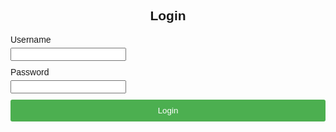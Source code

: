 <html>
<head>
  <title>Login Page</title>
  <style>
    body {
      font-family: Arial, sans-serif;
    }

    .container {
      width: 300px;
      margin: 0 auto;
      padding: 20px;
      border: 1px solid #ccc;
      border-radius: 5px;
    }

    h2 {
      text-align: center;
    }

    .form-group {
      margin-bottom: 10px;
    }

    .form-group label {
      display: block;
      margin-bottom: 5px;
    }

    .form-group input[type="text"],
    .form-group input[type="password"] {
      width: 100%;
      padding: 5px;
      border-radius: 3px;
      border: 1px solid #ccc;
    }

    .form-group button {
      width: 100%;
      padding: 10px;
      background-color: #4CAF50;
      color: #fff;
      border: none;
      border-radius: 3px;
      cursor: pointer;
    }

    .form-group button:hover {
      background-color: #45a049;
    }
  </style>
</head>
<body>
  <div class="container">
    <h2>Login</h2>
    <div id="error-message" style="color: red;"></div>
    <form id="login-form">
      <div class="form-group">
        <label for="username">Username</label>
        <input type="text" id="username" name="username" required>
      </div>
      <div class="form-group">
        <label for="password">Password</label>
        <input type="password" id="password" name="password" required>
      </div>
      <div class="form-group">
        <button type="submit">Login</button>
      </div>
    </form>
  </div>

  <script>
    document.getElementById("login-form").addEventListener("submit", function(event) {
      event.preventDefault();
      
      var username = document.getElementById("username").value;
      var password = document.getElementById("password").value;

      // Perform validation here
      if (username === "admin" && password === "password") {
        // Successful login
        window.location.href = "dashboard.html";
      } else {
        // Show error message
        document.getElementById("error-message").textContent = "Invalid username or password.";
      }
    });
  </script>
</body>
</html>
